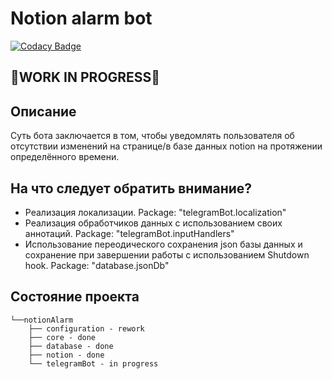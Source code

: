 # Notion alarm bot

[![Codacy Badge](https://api.codacy.com/project/badge/Grade/5481b64e21f24c87ad377c8664b5c3ad)](https://app.codacy.com/gh/Hulio13/notion-alarm-telegram-bot?utm_source=github.com&utm_medium=referral&utm_content=Hulio13/notion-alarm-telegram-bot&utm_campaign=Badge_Grade)

## 🚧WORK IN PROGRESS🚧

## Описание
Суть бота заключается в том, чтобы уведомлять пользователя об отсутствии
изменений на странице/в базе данных notion на протяжении определённого
времени.

## На что следует обратить внимание?
- Реализация локализации. Package: "telegramBot.localization"
- Реализация обработчиков данных с использованием своих аннотаций. Package: "telegramBot.inputHandlers"
- Использование переодического сохранения json базы данных и сохранение при завершении работы
с использованием Shutdown hook. Package: "database.jsonDb"

## Состояние проекта

```
└──notionAlarm
    ├── configuration - rework
    ├── core - done
    ├── database - done
    ├── notion - done
    └── telegramBot - in progress
```
